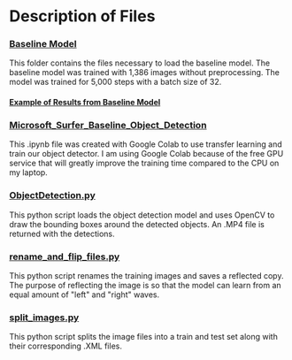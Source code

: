 # Description of Files

### [Baseline Model](https://github.com/knolasco/Microsoft_Object_Detection/tree/main/basline_model/model)
This folder contains the files necessary to load the baseline model. The baseline model was trained with 1,386 images without preprocessing. The model was trained for 5,000 steps with a batch size of 32.

#### [Example of Results from Baseline Model](https://github.com/knolasco/Microsoft_Object_Detection/blob/main/basline_model/CH0I4193_detection_Trim.gif)

### [Microsoft_Surfer_Baseline_Object_Detection](https://github.com/knolasco/Microsoft_Object_Detection/blob/main/Microsoft_Surfer_Baseline_Object_Detection.ipynb) 
This .ipynb file was created with Google Colab to use transfer learning and train our object detector. I am using Google Colab because of the free GPU service that will greatly improve the training time compared to the CPU on my laptop.

### [ObjectDetection.py](https://github.com/knolasco/Microsoft_Object_Detection/blob/main/ObjectDetection.py)
This python script loads the object detection model and uses OpenCV to draw the bounding boxes around the detected objects. An .MP4 file is returned with the detections.

### [rename_and_flip_files.py](https://github.com/knolasco/Microsoft_Object_Detection/blob/main/rename_and_flip_files.py)
This python script renames the training images and saves a reflected copy. The purpose of reflecting the image is so that the model can learn from an equal amount of "left" and "right" waves.

### [split_images.py](https://github.com/knolasco/Microsoft_Object_Detection/blob/main/split_images.py)
This python script splits the image files into a train and test set along with their corresponding .XML files.


